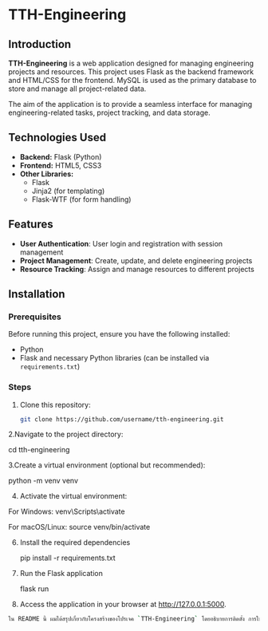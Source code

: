# TTH-Engineering

## Introduction
**TTH-Engineering** is a web application designed for managing engineering projects and resources. This project uses Flask as the backend framework and HTML/CSS for the frontend. MySQL is used as the primary database to store and manage all project-related data.

The aim of the application is to provide a seamless interface for managing engineering-related tasks, project tracking, and data storage.

## Technologies Used
- **Backend:** Flask (Python)
- **Frontend:** HTML5, CSS3
- **Other Libraries:** 
  - Flask
  - Jinja2 (for templating)
  - Flask-WTF (for form handling)

## Features
- **User Authentication**: User login and registration with session management
- **Project Management**: Create, update, and delete engineering projects
- **Resource Tracking**: Assign and manage resources to different projects

## Installation

### Prerequisites
Before running this project, ensure you have the following installed:
- Python
- Flask and necessary Python libraries (can be installed via `requirements.txt`)

### Steps

1. Clone this repository:
   ```bash
   git clone https://github.com/username/tth-engineering.git

2.Navigate to the project directory:

  cd tth-engineering

3.Create a virtual environment (optional but recommended):

  python -m venv venv
  
4. Activate the virtual environment:
   
 For Windows: venv\Scripts\activate
 
 For macOS/Linux: source venv/bin/activate

6. Install the required dependencies
   
   pip install -r requirements.txt

8. Run the Flask application
   
   flask run
   
10. Access the application in your browser at http://127.0.0.1:5000.

```bash
ใน README นี้ ผมได้สรุปเกี่ยวกับโครงสร้างของโปรเจค `TTH-Engineering` โดยอธิบายการติดตั้ง การใช้งาน และการตั้งค่า ซึ่งเป็นแนวทางที่ดีสำหรับการทำงานร่วมกับโปรเจคที่ใช้ Flask







